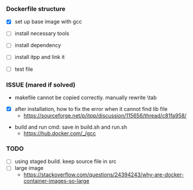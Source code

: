 
### Dockerfile structure
- [x] set up base image with gcc
- [ ] install necessary tools
- [ ] install dependency
- [ ] install itpp and link it
- [ ] test file


### ISSUE (mared if solved)
- makefile cannot be copied correctly. manually rewrite \tab
- [x] after installation, how to fix the error when it cannot find lib file
  - https://sourceforge.net/p/itpp/discussion/115656/thread/c81fa958/
- build and run cmd: save in build.sh and run.sh
  - https://hub.docker.com/_/gcc


### TODO
- [ ] using staged build. keep source file in src
- [ ] large image
  - https://stackoverflow.com/questions/24394243/why-are-docker-container-images-so-large


